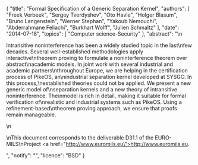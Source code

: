 {
    "title": "Formal Specification of a Generic Separation Kernel",
    "authors": [
        "Freek Verbeek",
        "Sergey Tverdyshev",
        "Oto Havle",
        "Holger Blasum",
        "Bruno Langenstein",
        "Werner Stephan",
        "Yakoub Nemouchi",
        "Abderrahmane Feliachi",
        "Burkhart Wolff",
        "Julien Schmaltz"
    ],
    "date": "2014-07-18",
    "topics": [
        "Computer science-Security"
    ],
    "abstract": "\n<p>Intransitive noninterference has been a widely studied topic in the last\nfew decades. Several well-established methodologies apply interactive\ntheorem proving to formulate a noninterference theorem over abstract\nacademic models. In joint work with several industrial and academic partners\nthroughout Europe, we are helping in the certification process of PikeOS, an\nindustrial separation kernel developed at SYSGO. In this process,\nestablished theories could not be applied. We present a new generic model of\nseparation kernels and a new theory of intransitive noninterference. The\nmodel is rich in detail, making it suitable for formal verification of\nrealistic and industrial systems such as PikeOS. Using a refinement-based\ntheorem proving approach, we ensure that proofs remain manageable.</p>\n<p>\nThis document corresponds to the deliverable D31.1 of the EURO-MILS\nProject <a href=\"http://www.euromils.eu\">http://www.euromils.eu</a>.</p>",
    "notify": "",
    "licence": "BSD"
}